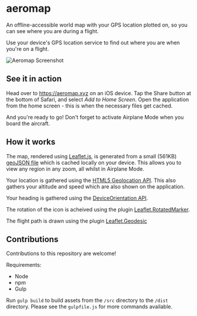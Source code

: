 # aeromap
An offline-accessible world map with your GPS location plotted on, so you can see where you are during a flight.

Use your device's GPS location service to find out where you are when you're on a flight.

![Aeromap Screenshot](https://danjohnson.xyz/img/aeromap.jpg)

## See it in action

Head over to https://aeromap.xyz on an iOS device. Tap the Share button at the bottom of Safari, and select *Add to Home Screen*. Open the application from the home screen - this is when the necessary files get cached.

And you're ready to go! Don't forget to activate Airplane Mode when you board the aircraft.

## How it works

The map, rendered using [Leaflet.js](http://leafletjs.com), is generated from a small (561KB) [geoJSON file](https://github.com/danjohnson95/aeromap/blob/master/geojson1.json) which is cached locally on your device. This allows you to view any region in any zoom, all whilst in Airplane Mode.

Your location is gathered using the [HTML5 Geolocation API](https://developer.apple.com/reference/webkitjs/geolocation). This also gathers your altitude and speed which are also shown on the application.

Your heading is gathered using the [DeviceOrientation API](https://developer.apple.com/reference/webkitjs/deviceorientationevent/1804777-webkitcompassheading).

The rotation of the icon is acheived using the plugin [Leaflet.RotatedMarker](https://github.com/bbecquet/Leaflet.RotatedMarker).

The flight path is drawn using the plugin [Leaflet.Geodesic](https://github.com/henrythasler/Leaflet.Geodesic)

## Contributions

Contributions to this repository are welcome!

Requirements:
- Node
- npm
- Gulp
    
Run `gulp build` to build assets from the `/src` directory to the `/dist` directory. Please see the `gulpfile.js` for more commands available. 
